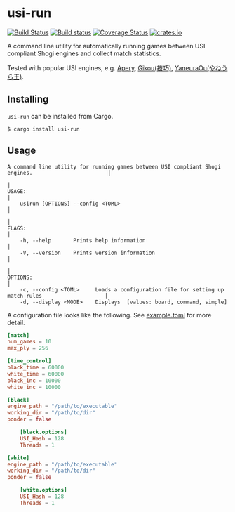 # usi-run

[![Build Status](https://travis-ci.org/nozaq/usi-run.svg?branch=master)](https://travis-ci.org/nozaq/usi-run)
[![Build status](https://ci.appveyor.com/api/projects/status/glvdcd6tdohmmhrl?svg=true)](https://ci.appveyor.com/project/nozaq/usi-run)
[![Coverage Status](https://coveralls.io/repos/github/nozaq/usi-run/badge.svg?branch=master)](https://coveralls.io/github/nozaq/usi-run?branch=master)
[![crates.io](https://img.shields.io/crates/v/usi-run.svg)](https://crates.io/crates/usi-run)

A command line utility for automatically running games between USI compliant Shogi engines and collect match statistics.

Tested with popular USI engines, e.g. [Apery](https://github.com/HiraokaTakuya/apery), [Gikou(技巧)](https://github.com/gikou-official/Gikou), [YaneuraOu(やねうら王)](https://github.com/yaneurao/YaneuraOu).

## Installing

`usi-run` can be installed from Cargo.

```
$ cargo install usi-run
```

## Usage

```
A command line utility for running games between USI compliant Shogi engines.                        │
                                                                                                     │
USAGE:                                                                                               │
    usirun [OPTIONS] --config <TOML>                                                                 │
                                                                                                     │
FLAGS:                                                                                               │
    -h, --help       Prints help information                                                         │
    -V, --version    Prints version information                                                      │
                                                                                                     │
OPTIONS:                                                                                             │
    -c, --config <TOML>     Loads a configuration file for setting up match rules                    │
    -d, --display <MODE>    Displays  [values: board, command, simple]
```

A configuration file looks like the following. See [example.toml](https://github.com/nozaq/usi-run/blob/master/example.toml) for more detail.
```toml
[match]
num_games = 10
max_ply = 256

[time_control]
black_time = 60000
white_time = 60000
black_inc = 10000
white_inc = 10000

[black]
engine_path = "/path/to/executable"
working_dir = "/path/to/dir"
ponder = false

    [black.options]
    USI_Hash = 128
    Threads = 1

[white]
engine_path = "/path/to/executable"
working_dir = "/path/to/dir"
ponder = false

    [white.options]
    USI_Hash = 128
    Threads = 1
```

